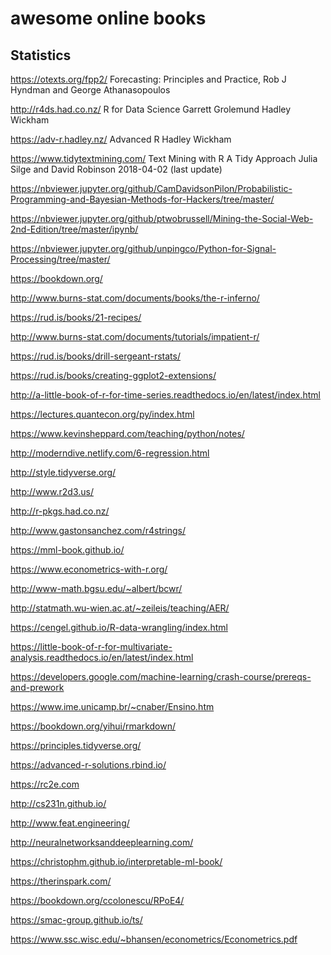 # awesome online books

## Statistics

https://otexts.org/fpp2/
Forecasting: Principles and Practice, Rob J Hyndman and George Athanasopoulos

http://r4ds.had.co.nz/
R for Data Science
Garrett Grolemund
Hadley Wickham

https://adv-r.hadley.nz/
Advanced R
Hadley Wickham

https://www.tidytextmining.com/
Text Mining with R
A Tidy Approach
Julia Silge and David Robinson
2018-04-02 (last update)

https://nbviewer.jupyter.org/github/CamDavidsonPilon/Probabilistic-Programming-and-Bayesian-Methods-for-Hackers/tree/master/

https://nbviewer.jupyter.org/github/ptwobrussell/Mining-the-Social-Web-2nd-Edition/tree/master/ipynb/

https://nbviewer.jupyter.org/github/unpingco/Python-for-Signal-Processing/tree/master/

https://bookdown.org/

http://www.burns-stat.com/documents/books/the-r-inferno/

https://rud.is/books/21-recipes/

http://www.burns-stat.com/documents/tutorials/impatient-r/

https://rud.is/books/drill-sergeant-rstats/

https://rud.is/books/creating-ggplot2-extensions/

http://a-little-book-of-r-for-time-series.readthedocs.io/en/latest/index.html

https://lectures.quantecon.org/py/index.html

https://www.kevinsheppard.com/teaching/python/notes/

http://moderndive.netlify.com/6-regression.html

http://style.tidyverse.org/

http://www.r2d3.us/

http://r-pkgs.had.co.nz/

http://www.gastonsanchez.com/r4strings/

https://mml-book.github.io/

https://www.econometrics-with-r.org/

http://www-math.bgsu.edu/~albert/bcwr/

http://statmath.wu-wien.ac.at/~zeileis/teaching/AER/

https://cengel.github.io/R-data-wrangling/index.html

https://little-book-of-r-for-multivariate-analysis.readthedocs.io/en/latest/index.html

https://developers.google.com/machine-learning/crash-course/prereqs-and-prework

https://www.ime.unicamp.br/~cnaber/Ensino.htm

https://bookdown.org/yihui/rmarkdown/

https://principles.tidyverse.org/

https://advanced-r-solutions.rbind.io/

https://rc2e.com

http://cs231n.github.io/

http://www.feat.engineering/

http://neuralnetworksanddeeplearning.com/

https://christophm.github.io/interpretable-ml-book/

https://therinspark.com/

https://bookdown.org/ccolonescu/RPoE4/

https://smac-group.github.io/ts/

https://www.ssc.wisc.edu/~bhansen/econometrics/Econometrics.pdf


